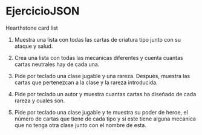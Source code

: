 # EjercicioJSON
Hearthstone card list

1. Muestra una lista con todas las cartas de criatura tipo junto con su ataque y salud.

2. Crea una lista con todas las mecanicas diferentes y cuenta cuantas cartas neutrales hay de cada una.

3. Pide por teclado una clase jugable y una rareza. Después, muestra las cartas que pertenezcan a la clase y la rareza introducida.

4. Pide por teclado un autor y muestra cuantas cartas ha diseñado de cada rareza y cuales son.

5. Pide por teclado una clase jugable y te muestra su poder de heroe, el número de cartas que tiene de cada tipo y si este tiene alguna mecanica que no tenga otra clase junto con el nombre de esta.
